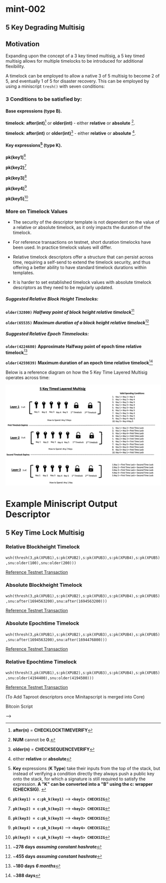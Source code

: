 # mint-002

## 5 Key Degrading Multisig

## Motivation

Expanding upon the concept of a 3 key timed multisig, a 5 key timed multisig allows for multiple timelocks to be introduced for additional flexibility.

A timelock can be employed to allow a native 3 of 5 multisig to become 2 of 5, and eventually 1 of 5 for disaster recovery. This can be employed by using a miniscript `tresh()` with seven conditions:

### 3 Conditions to be satisfied by:

#### Base expressions (type B). 

**timelock**: **after(**int**)**[^after] or **older(**int**)** - either **relative** or **absolute** [^timelock].

**timelock**: **after(**int**)** or **older(**int**)**[^older]  - either **relative** or **absolute** [^either].

#### Key expressions[^k_type] (type K).

**pk(**key1**)**[^pk_key1]

**pk(**key2**)**[^pk_key2]

**pk(**key3**)**[^pk_key3]

**pk(**key4**)**[^pk_key4]

**pk(**key5**)**[^pk_key5]


### More on Timelock Values

-   The security of the descriptor template is not dependent on the value of a relative or absolute timelock, as it only impacts the duration of the timelock.
    
-   For reference transactions on testnet, short duration timelocks have been used. In practice timelock values will differ.
    
-   Relative timelock descriptors offer a structure that can persist across time, requiring a self-send to extend the timelock security, and thus offering a better ability to have standard timelock durations within templates.
    
-   It is harder to set established timelock values with absolute timelock descriptors as they need to be regularly updated.

##### Suggested Relative Block Height Timelocks:

**<code>older(32800)</code>** ***Halfway point of block height relative timelock***[^278days]

**<code>older(65535)</code>** ***Maximum duration of a block height relative timelock***[^455days]


##### Suggested Relative Epoch Timmelocks:

**<code>older(4224680)</code>** **Approximate Halfway point of epoch time relative timelock**[^180days]

**<code>older(4259839)</code>** **Maximum duration of an epoch time relative timelock**[^388days]


Below is a reference diagram on how the 5 Key Time Layered Multisig
operates across time:

![](mint-002/diagram.jpg)

# Example Miniscript Output Descriptor

## 5 Key Time Lock Multisig

### Relative Blockheight Timelock

<code>wsh(thresh(3,pk(XPUB1),s:pk(XPUB2),s:pk(XPUB3),s:pk(XPUB4),s:pk(XPUB5),snu:older(100),snu:older(200)))</code>

[Reference Testnet
Transaction](https://mempool.space/testnet/tx/31e22b75d58323f7cfca225912a90d49ff959716babd9bad9fe6459a9f91b700)

### Absolute Blockheight Timelock

<code>wsh(thresh(3,pk(XPUB1),s:pk(XPUB2),s:pk(XPUB3),s:pk(XPUB4),s:pk(XPUB5),snu:after(1694563200),snu:after(1694563200)))</code>

[Reference Testnet
Transaction](https://mempool.space/testnet/tx/d6e1dd2e35ffcf111f3868ee38d22e70b2439d7b3bc1db064fef6d25eee3c506)

### Absolute Epochtime Timelock

<code>wsh(thresh(3,pk(XPUB1),s:pk(XPUB2),s:pk(XPUB3),s:pk(XPUB4),s:pk(XPUB5),snu:after(1694563200),snu:after(1694476800)))</code>

[Reference Testnet
Transaction](https://mempool.space/testnet/tx/caba0f5b81beac934aeed0b93a1a683bc86cf85b3bc935284404bfddb9ab0156)

### Relative Epochtime Timelock

<code>wsh(thresh(3,pk(XPUB1),s:pk(XPUB2),s:pk(XPUB3),s:pk(XPUB4),s:pk(XPUB5),snu:older(4194400),snu:older(4194500)))</code>

[Reference Testnet
Transaction](https://mempool.space/testnet/tx/747087e37aadf7965568d5efa0a02ccc328908539c99e30fcb1bb9631554e317)

(To Add Taproot descriptors once Minitapscript is merged into Core)

[^278days]: ~**278 days** ***assuming constant hashrate***

[^455days]: ~**455 days** ***assuming constant hashrate***

[^180days]: ~**180 days** ***6 months***

[^388days]: ~**388 days**

<!--
             fragment   fragment      -->  Bitcoin Script
-->

[^pk_key1]: **`pk(key1) = c:pk_k(key1)`** --> **`<key1> CHECKSIG`**
[^pk_key2]: **`pk(key2) = c:pk_k(key2)`** --> **`<key2> CHECKSIG`**
[^pk_key3]: **`pk(key3) = c:pk_k(key3)`** --> **`<key3> CHECKSIG`**
[^pk_key4]: **`pk(key4) = c:pk_k(key4)`** --> **`<key4> CHECKSIG`**
[^pk_key5]: **`pk(key5) = c:pk_k(key5)`** --> **`<key5> CHECKSIG`**

[^abs_timelock]: **after(**int**)**, **older(**int**)**: Require that the **nLockTime** or **nSequence** value is at least (**int**).


[^rel_timelock]: **after(**int**)**, **older(**int**)**: Require that the **nLockTime** or **nSequence** value is at least (**int**).


[^timelock]: **NUM** cannot be **0**.

[^older]: **older(**n**)** = **<n>** **CHECKSEQUENCEVERIFY**

[^after]: **after(**n**)** = **<n>** **CHECKLOCKTIMEVERIFY**

[^either]: either **relative**[^rel_timelock] or **absolute**[^abs_timelock]


[^k_type]: **Key** expressions (**K Type**) take their inputs from the top of the stack, but instead of verifying a condition directly they always push a public key onto the stack, for which a signature is still required to satisfy the expression. **A "K" can be converted into a "B" using the c: wrapper (CHECKSIG)**. <!-- P. Wuille -->
